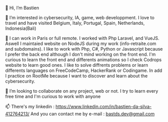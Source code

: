 👋 Hi, I’m Bastien


👀 I’m interested in cybersecurity, IA, game, web developpment.
I love to travel and have visited Belgium, Italy, Portugal, Spain, Netherlands, Indonesia(Bali)


🌱 I can work in Paris or full remote.
I worked with Php Laravel, and VueJS. Aswell I maintaied website on NodeJS during my work (info-retraite.com and subdomains).
I like to work with Php, C#, Python or Javascript because I prefer the back end although I don't mind working on the front end.
I'm curious to learn the front end and differents animations so I check Codrops website to learn good ones.
I like to solve diffrents problems or learn differents languages on FreeCodeCamp, HackerRank or Codingame.
In add I practice on RootMe because I want to discover and learn about the cybersecurity.

💞️ I’m looking to collaborate on any project, web or not. I try to learn every free time and I'm curious to work with anyone

📫 There's my linkedin : https://www.linkedin.com/in/bastien-da-silva-412764213/
    And you can contact me by e-mail : bastds.dev@gmail.com 

